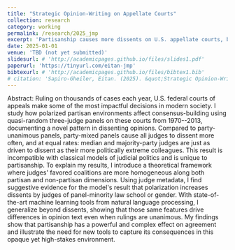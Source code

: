 ```yaml
---
title: "Strategic Opinion-Writing on Appellate Courts"
collection: research
category: working
permalink: /research/2025_jmp
excerpt: 'Partisanship causes more dissents on U.S. appellate courts, but those dissents do not always follow partisan lines.'
date: 2025-01-01
venue: 'TBD (not yet submitted)'
slidesurl: # 'http://academicpages.github.io/files/slides1.pdf'
paperurl: 'https://tinyurl.com/eitan-jmp'
bibtexurl: # 'http://academicpages.github.io/files/bibtex1.bib'
# citation: 'Sapiro-Gheiler, Eitan. (2025). &quot;Strategic Opinion-Writing on Appellate Courts.&quot; <i>Working paper</i>.'
---
```


Abstract: Ruling on thousands of cases each year, U.S. federal courts of appeals make some of the most impactful decisions in modern society. I study how polarized partisan environments affect consensus-building using quasi-random three-judge panels on these courts from 1970--2013, documenting a novel pattern in dissenting opinions. Compared to party-unanimous panels, party-mixed panels cause all judges to dissent more often, and at equal rates: median and majority-party judges are just as driven to dissent as their more politically extreme colleagues. This result is incompatible with classical models of judicial politics and is unique to partisanship. To explain my results, I introduce a theoretical framework where judges' favored coalitions are more homogeneous along both partisan and non-partisan dimensions. Using judge metadata, I find suggestive evidence for the model's result that polarization increases dissents by judges of panel-minority law school or gender. With state-of-the-art machine learning tools from natural language processing, I generalize beyond dissents, showing that those same features drive differences in opinion text even when rulings are unanimous. My findings show that partisanship has a powerful and complex effect on agreement and illustrate the need for new tools to capture its consequences in this opaque yet high-stakes environment.
